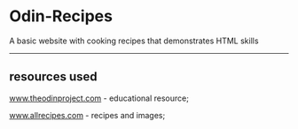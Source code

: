 # Odin-Recipes

A basic website with cooking recipes that demonstrates HTML skills

<hr/>

## resources used

<a href='https://www.theodinproject.com/'>
www.theodinproject.com</a> - educational resource; <br/>

<a href='https://www.allrecipes.com/'>www.allrecipes.com</a> - recipes and images;


